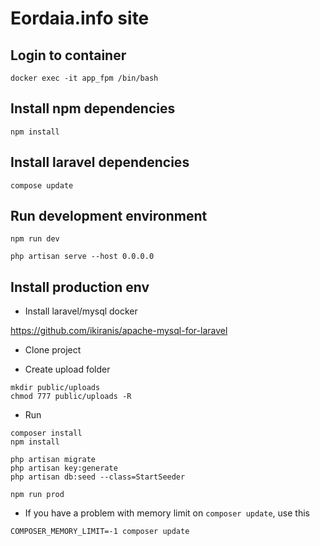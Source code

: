 # Eordaia.info site

## Login to container

```
docker exec -it app_fpm /bin/bash
```

## Install npm dependencies

```
npm install
```

## Install laravel dependencies

```
compose update
```

## Run development environment

```
npm run dev
```

```
php artisan serve --host 0.0.0.0
```

## Install production env

- Install laravel/mysql docker

https://github.com/ikiranis/apache-mysql-for-laravel

- Clone project

- Create upload folder

```
mkdir public/uploads
chmod 777 public/uploads -R
```

- Run

```
composer install
npm install

php artisan migrate
php artisan key:generate
php artisan db:seed --class=StartSeeder

npm run prod
```

- If you have a problem with memory limit on ``composer update``, use this

```
COMPOSER_MEMORY_LIMIT=-1 composer update
```

